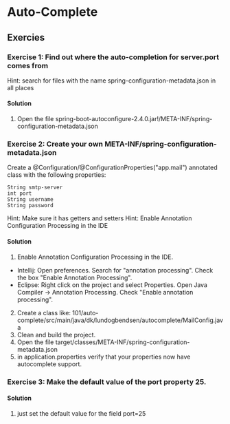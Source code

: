 # Auto-Complete

## Exercies

### Exercise 1: Find out where the auto-completion for server.port comes from
Hint: search for files with the name spring-configuration-metadata.json in all places


#### Solution
1. Open the file spring-boot-autoconfigure-2.4.0.jar!/META-INF/spring-configuration-metadata.json


### Exercise 2: Create your own META-INF/spring-configuration-metadata.json
Create a @Configuration/@ConfigurationProperties("app.mail") annotated class with the following properties:

    String smtp-server
    int port
    String username
    String password

Hint: Make sure it has getters and setters
Hint: Enable Annotation Configuration Processing in the IDE


#### Solution
1. Enable Annotation Configuration Processing in the IDE.
- Intellij:
Open preferences. Search for "annotation processing". Check the box "Enable Annotation Processing".
- Eclipse:
Right click on the project and select Properties.
Open Java Compiler -> Annotation Processing. Check "Enable annotation processing".
2. Create a class like: 101/auto-complete/src/main/java/dk/lundogbendsen/autocomplete/MailConfig.java
3. Clean and build the project.
4. Open the file target/classes/META-INF/spring-configuration-metadata.json
5. in application.properties verify that your properties now have autocomplete support.



### Exercise 3: Make the default value of the port property 25.

#### Solution
1. just set the default value for the field port=25
